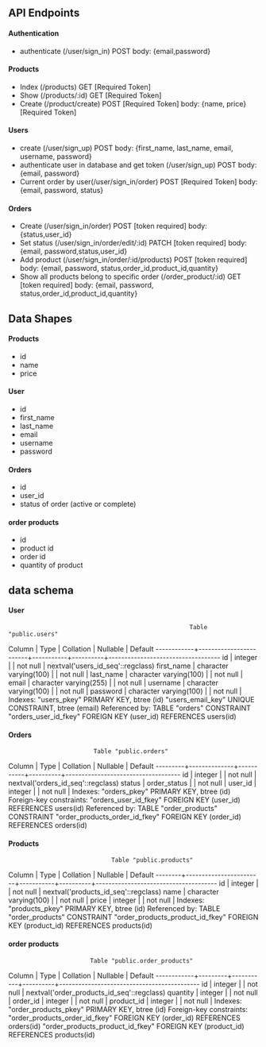 ## API Endpoints

#### Authentication

- authenticate (/user/sign_in) POST
  body: {email,password}

#### Products

- Index (/products) GET [Required Token]
- Show (/products/:id) GET [Required Token]
- Create (/product/create) POST [Required Token]
  body: {name, price} [Required Token]

#### Users

- create (/user/sign_up) POST
  body: {first_name, last_name, email, username, password}
- authenticate user in database and get token (/user/sign_up) POST
  body: {email, password}
- Current order by user(/user/sign_in/order) POST [Required Token]
  body: {email, password, status}

#### Orders

- Create (/user/sign_in/order) POST [token required]
  body: {status,user_id}
- Set status (/user/sign_in/order/edit/:id) PATCH [token required]
  body: {email, password,status,user_id}
- Add product (/user/sign_in/order/:id/products) POST [token required]
  body: {email, password, status,order_id,product_id,quantity}
- Show all products belong to specific order (/order_product/:id) GET [token required]
  body: {email, password, status,order_id,product_id,quantity}

## Data Shapes

#### Products

- id
- name
- price

#### User

- id
- first_name
- last_name
- email
- username
- password

#### Orders

- id
- user_id
- status of order (active or complete)

#### order products

- id
- product id
- order id
- quantity of product

## data schema

#### User

                                                       Table "public.users"

Column | Type | Collation | Nullable | Default
------------+------------------------+-----------+----------+-----------------------------------
id | integer | | not null | nextval('users_id_seq'::regclass)
first_name | character varying(100) | | not null |
last_name | character varying(100) | | not null |
email | character varying(255) | | not null |
username | character varying(100) | | not null |
password | character varying(100) | | not null |
Indexes:
"users_pkey" PRIMARY KEY, btree (id)
"users_email_key" UNIQUE CONSTRAINT, btree (email)
Referenced by:
TABLE "orders" CONSTRAINT "orders_user_id_fkey" FOREIGN KEY (user_id) REFERENCES users(id)

#### Orders

                            Table "public.orders"

Column | Type | Collation | Nullable | Default
---------+--------------+-----------+----------+------------------------------------
id | integer | | not null | nextval('orders_id_seq'::regclass)
status | order_status | | not null |
user_id | integer | | not null |
Indexes:
"orders_pkey" PRIMARY KEY, btree (id)
Foreign-key constraints:
"orders_user_id_fkey" FOREIGN KEY (user_id) REFERENCES users(id)
Referenced by:
TABLE "order_products" CONSTRAINT "order_products_order_id_fkey" FOREIGN KEY (order_id) REFERENCES orders(id)

#### Products

                                 Table "public.products"

Column | Type | Collation | Nullable | Default
--------+------------------------+-----------+----------+--------------------------------------
id | integer | | not null | nextval('products_id_seq'::regclass)
name | character varying(100) | | not null |
price | integer | | not null |
Indexes:
"products_pkey" PRIMARY KEY, btree (id)
Referenced by:
TABLE "order_products" CONSTRAINT "order_products_product_id_fkey" FOREIGN KEY (product_id) REFERENCES products(id)

#### order products

                           Table "public.order_products"

Column | Type | Collation | Nullable | Default
------------+---------+-----------+----------+--------------------------------------------
id | integer | | not null | nextval('order_products_id_seq'::regclass)
quantity | integer | | not null |
order_id | integer | | not null |
product_id | integer | | not null |
Indexes:
"order_products_pkey" PRIMARY KEY, btree (id)
Foreign-key constraints:
"order_products_order_id_fkey" FOREIGN KEY (order_id) REFERENCES orders(id)
"order_products_product_id_fkey" FOREIGN KEY (product_id) REFERENCES products(id)

